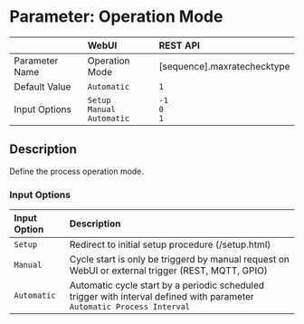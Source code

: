 # Parameter: Operation Mode

|                   | WebUI               | REST API
|:---               |:---                 |:----
| Parameter Name    | Operation Mode | [sequence].maxratechecktype
| Default Value     | `Automatic`         | `1`
| Input Options     | `Setup`<br>`Manual`<br>`Automatic` | `-1`<br>`0`<br>`1`


## Description

Define the process operation mode.


### Input Options

| Input Option     | Description
|:---              |:---
| `Setup`          | Redirect to initial setup procedure (/setup.html)
| `Manual`         | Cycle start is only be triggerd by manual request on WebUI or external trigger (REST, MQTT, GPIO)
| `Automatic`      | Automatic cycle start by a periodic scheduled trigger with interval defined with parameter `Automatic Process Interval`
